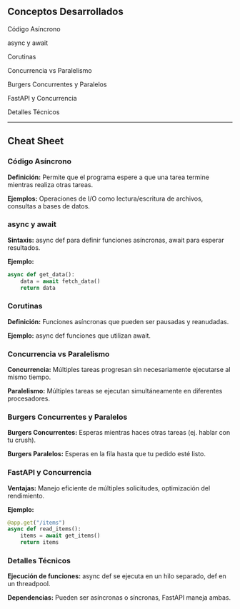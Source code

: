 ## Conceptos Desarrollados

Código Asíncrono

async y await

Corutinas

Concurrencia vs Paralelismo

Burgers Concurrentes y Paralelos

FastAPI y Concurrencia

Detalles Técnicos

---

## Cheat Sheet

### Código Asíncrono

**Definición:** Permite que el programa espere a que una tarea termine mientras realiza otras tareas.

**Ejemplos:** Operaciones de I/O como lectura/escritura de archivos, consultas a bases de datos.

### async y await

**Sintaxis:** async def para definir funciones asíncronas, await para esperar resultados.

**Ejemplo:**

```python
async def get_data():
    data = await fetch_data()
    return data
```

### Corutinas

**Definición:** Funciones asíncronas que pueden ser pausadas y reanudadas.

**Ejemplo:** async def funciones que utilizan await.

### Concurrencia vs Paralelismo

**Concurrencia:** Múltiples tareas progresan sin necesariamente ejecutarse al mismo tiempo.

**Paralelismo:** Múltiples tareas se ejecutan simultáneamente en diferentes procesadores.

### Burgers Concurrentes y Paralelos

**Burgers Concurrentes:** Esperas mientras haces otras tareas (ej. hablar con tu crush).

**Burgers Paralelos:** Esperas en la fila hasta que tu pedido esté listo.

### FastAPI y Concurrencia

**Ventajas:** Manejo eficiente de múltiples solicitudes, optimización del rendimiento.

**Ejemplo:**

```python
@app.get("/items")
async def read_items():
    items = await get_items()
    return items
```

### Detalles Técnicos

**Ejecución de funciones:** async def se ejecuta en un hilo separado, def en un threadpool.

**Dependencias:** Pueden ser asíncronas o síncronas, FastAPI maneja ambas.

